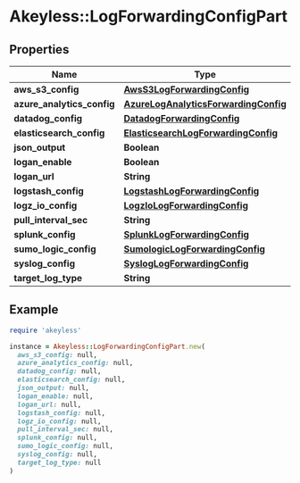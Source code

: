# Akeyless::LogForwardingConfigPart

## Properties

| Name | Type | Description | Notes |
| ---- | ---- | ----------- | ----- |
| **aws_s3_config** | [**AwsS3LogForwardingConfig**](AwsS3LogForwardingConfig.md) |  | [optional] |
| **azure_analytics_config** | [**AzureLogAnalyticsForwardingConfig**](AzureLogAnalyticsForwardingConfig.md) |  | [optional] |
| **datadog_config** | [**DatadogForwardingConfig**](DatadogForwardingConfig.md) |  | [optional] |
| **elasticsearch_config** | [**ElasticsearchLogForwardingConfig**](ElasticsearchLogForwardingConfig.md) |  | [optional] |
| **json_output** | **Boolean** |  | [optional] |
| **logan_enable** | **Boolean** |  | [optional] |
| **logan_url** | **String** |  | [optional] |
| **logstash_config** | [**LogstashLogForwardingConfig**](LogstashLogForwardingConfig.md) |  | [optional] |
| **logz_io_config** | [**LogzIoLogForwardingConfig**](LogzIoLogForwardingConfig.md) |  | [optional] |
| **pull_interval_sec** | **String** |  | [optional] |
| **splunk_config** | [**SplunkLogForwardingConfig**](SplunkLogForwardingConfig.md) |  | [optional] |
| **sumo_logic_config** | [**SumologicLogForwardingConfig**](SumologicLogForwardingConfig.md) |  | [optional] |
| **syslog_config** | [**SyslogLogForwardingConfig**](SyslogLogForwardingConfig.md) |  | [optional] |
| **target_log_type** | **String** |  | [optional] |

## Example

```ruby
require 'akeyless'

instance = Akeyless::LogForwardingConfigPart.new(
  aws_s3_config: null,
  azure_analytics_config: null,
  datadog_config: null,
  elasticsearch_config: null,
  json_output: null,
  logan_enable: null,
  logan_url: null,
  logstash_config: null,
  logz_io_config: null,
  pull_interval_sec: null,
  splunk_config: null,
  sumo_logic_config: null,
  syslog_config: null,
  target_log_type: null
)
```

